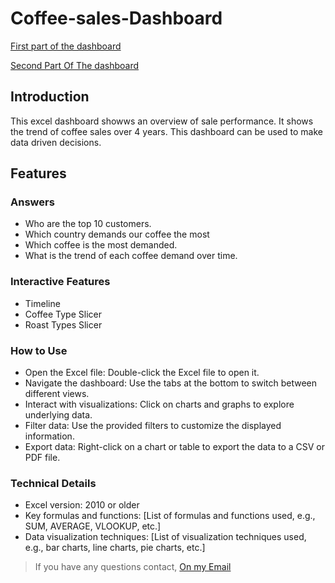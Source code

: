 # Coffee-sales-Dashboard


[First part of the dashboard](https://drive.google.com/file/d/1aakNVgOfbJ61wJZabLPorel3xwcDXM5N/view?usp=sharing)

[Second Part Of The dashboard](https://drive.google.com/file/d/1C1ByAMkOfqr8xn3E9OnpYeAwNnpkAZAe/view?usp=drive_link)



## Introduction

<p> This excel dashboard showws an overview of sale performance. It shows the trend of coffee sales over 4 years. This dashboard can be used to make data driven decisions.</p>

## Features

### Answers
- Who are the top 10 customers.
- Which country demands our coffee the most
- Which coffee is the most demanded.
- What is the trend of each coffee demand over time.

### Interactive Features
- Timeline
- Coffee Type Slicer
- Roast Types Slicer

### How to Use
- Open the Excel file: Double-click the Excel file to open it.
- Navigate the dashboard: Use the tabs at the bottom to switch between different views.
- Interact with visualizations: Click on charts and graphs to explore underlying data.
- Filter data: Use the provided filters to customize the displayed information.
- Export data: Right-click on a chart or table to export the data to a CSV or PDF file.


  
### Technical Details
- Excel version: 2010 or older
- Key formulas and functions: [List of formulas and functions used, e.g., SUM, AVERAGE, VLOOKUP, etc.]
- Data visualization techniques: [List of visualization techniques used, e.g., bar charts, line charts, pie charts, etc.]

> If you have any questions contact, [On my Email](petercheche04@gmail.com)

